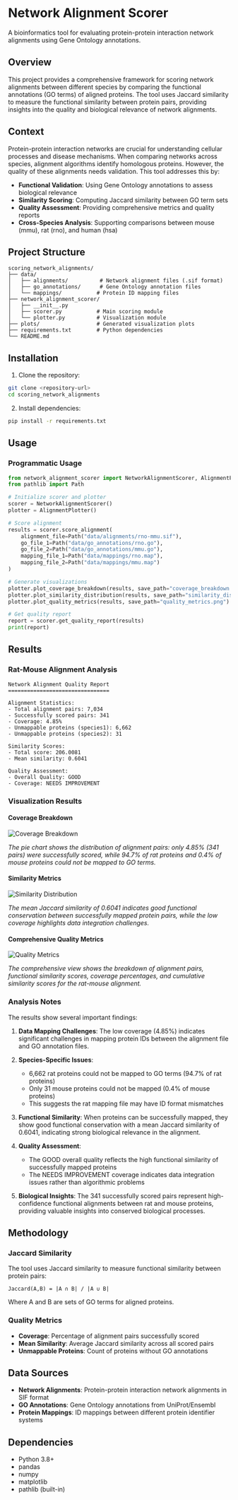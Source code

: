 # Network Alignment Scorer

A bioinformatics tool for evaluating protein-protein interaction network alignments using Gene Ontology annotations.

## Overview

This project provides a comprehensive framework for scoring network alignments between different species by comparing the functional annotations (GO terms) of aligned proteins. The tool uses Jaccard similarity to measure the functional similarity between protein pairs, providing insights into the quality and biological relevance of network alignments.

## Context

Protein-protein interaction networks are crucial for understanding cellular processes and disease mechanisms. When comparing networks across species, alignment algorithms identify homologous proteins. However, the quality of these alignments needs validation. This tool addresses this by:

- **Functional Validation**: Using Gene Ontology annotations to assess biological relevance
- **Similarity Scoring**: Computing Jaccard similarity between GO term sets
- **Quality Assessment**: Providing comprehensive metrics and quality reports
- **Cross-Species Analysis**: Supporting comparisons between mouse (mmu), rat (rno), and human (hsa)

## Project Structure

```
scoring_network_alignments/
├── data/
│   ├── alignments/          # Network alignment files (.sif format)
│   ├── go_annotations/      # Gene Ontology annotation files
│   └── mappings/           # Protein ID mapping files
├── network_alignment_scorer/
│   ├── __init__.py
│   ├── scorer.py           # Main scoring module
│   └── plotter.py          # Visualization module
├── plots/                  # Generated visualization plots
├── requirements.txt        # Python dependencies
└── README.md
```

## Installation

1. Clone the repository:
```bash
git clone <repository-url>
cd scoring_network_alignments
```

2. Install dependencies:
```bash
pip install -r requirements.txt
```

## Usage

### Programmatic Usage

```python
from network_alignment_scorer import NetworkAlignmentScorer, AlignmentPlotter
from pathlib import Path

# Initialize scorer and plotter
scorer = NetworkAlignmentScorer()
plotter = AlignmentPlotter()

# Score alignment
results = scorer.score_alignment(
    alignment_file=Path("data/alignments/rno-mmu.sif"),
    go_file_1=Path("data/go_annotations/rno.go"),
    go_file_2=Path("data/go_annotations/mmu.go"),
    mapping_file_1=Path("data/mappings/rno.map"),
    mapping_file_2=Path("data/mappings/mmu.map")
)

# Generate visualizations
plotter.plot_coverage_breakdown(results, save_path="coverage_breakdown.png")
plotter.plot_similarity_distribution(results, save_path="similarity_distribution.png")
plotter.plot_quality_metrics(results, save_path="quality_metrics.png")

# Get quality report
report = scorer.get_quality_report(results)
print(report)
```

## Results

### Rat-Mouse Alignment Analysis

```
Network Alignment Quality Report
================================

Alignment Statistics:
- Total alignment pairs: 7,034
- Successfully scored pairs: 341
- Coverage: 4.85%
- Unmappable proteins (species1): 6,662
- Unmappable proteins (species2): 31

Similarity Scores:
- Total score: 206.0081
- Mean similarity: 0.6041

Quality Assessment:
- Overall Quality: GOOD
- Coverage: NEEDS IMPROVEMENT
```

### Visualization Results

#### Coverage Breakdown
![Coverage Breakdown](plots/coverage_breakdown.png)

*The pie chart shows the distribution of alignment pairs: only 4.85% (341 pairs) were successfully scored, while 94.7% of rat proteins and 0.4% of mouse proteins could not be mapped to GO terms.*

#### Similarity Metrics
![Similarity Distribution](plots/similarity_distribution.png)

*The mean Jaccard similarity of 0.6041 indicates good functional conservation between successfully mapped protein pairs, while the low coverage highlights data integration challenges.*

#### Comprehensive Quality Metrics
![Quality Metrics](plots/quality_metrics.png)

*The comprehensive view shows the breakdown of alignment pairs, functional similarity scores, coverage percentages, and cumulative similarity scores for the rat-mouse alignment.*

### Analysis Notes

The results show several important findings:

1. **Data Mapping Challenges**: The low coverage (4.85%) indicates significant challenges in mapping protein IDs between the alignment file and GO annotation files.

2. **Species-Specific Issues**: 
   - 6,662 rat proteins could not be mapped to GO terms (94.7% of rat proteins)
   - Only 31 mouse proteins could not be mapped (0.4% of mouse proteins)
   - This suggests the rat mapping file may have ID format mismatches

3. **Functional Similarity**: When proteins can be successfully mapped, they show good functional conservation with a mean Jaccard similarity of 0.6041, indicating strong biological relevance in the alignment.

4. **Quality Assessment**: 
   - The GOOD overall quality reflects the high functional similarity of successfully mapped proteins
   - The NEEDS IMPROVEMENT coverage indicates data integration issues rather than algorithmic problems

5. **Biological Insights**: The 341 successfully scored pairs represent high-confidence functional alignments between rat and mouse proteins, providing valuable insights into conserved biological processes.

## Methodology

### Jaccard Similarity

The tool uses Jaccard similarity to measure functional similarity between protein pairs:

```
Jaccard(A,B) = |A ∩ B| / |A ∪ B|
```

Where A and B are sets of GO terms for aligned proteins.

### Quality Metrics

- **Coverage**: Percentage of alignment pairs successfully scored
- **Mean Similarity**: Average Jaccard similarity across all scored pairs
- **Unmappable Proteins**: Count of proteins without GO annotations

## Data Sources

- **Network Alignments**: Protein-protein interaction network alignments in SIF format
- **GO Annotations**: Gene Ontology annotations from UniProt/Ensembl
- **Protein Mappings**: ID mappings between different protein identifier systems

## Dependencies

- Python 3.8+
- pandas
- numpy
- matplotlib
- pathlib (built-in)

